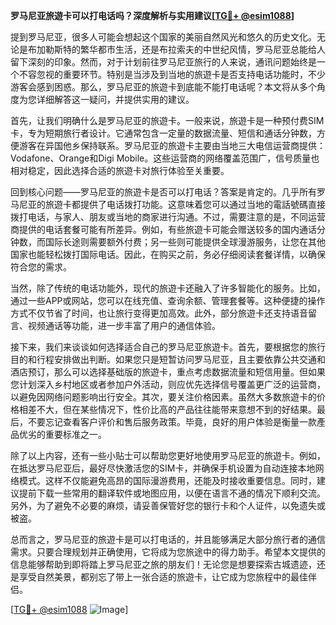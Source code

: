 **罗马尼亚旅遊卡可以打电话吗？深度解析与实用建议[[TG💪+ @esim1088](https://t.me/s/esim1088)]**

提到罗马尼亚，很多人可能会想起这个国家的美丽自然风光和悠久的历史文化。无论是布加勒斯特的繁华都市生活，还是布拉索夫的中世纪风情，罗马尼亚总能给人留下深刻的印象。然而，对于计划前往罗马尼亚旅行的人来说，通讯问题始终是一个不容忽视的重要环节。特别是当涉及到当地的旅遊卡是否支持电话功能时，不少游客会感到困惑。那么，罗马尼亚的旅遊卡到底能不能打电话呢？本文将从多个角度为您详细解答这一疑问，并提供实用的建议。

首先，让我们明确什么是罗马尼亚的旅遊卡。一般来说，旅遊卡是一种预付费SIM卡，专为短期旅行者设计。它通常包含一定量的数据流量、短信和通话分钟数，方便游客在异国他乡保持联系。罗马尼亚的旅遊卡主要由当地三大电信运营商提供：Vodafone、Orange和Digi Mobile。这些运营商的网络覆盖范围广，信号质量也相对稳定，因此选择合适的旅遊卡对旅行体验至关重要。

回到核心问题——罗马尼亚的旅遊卡是否可以打电话？答案是肯定的。几乎所有罗马尼亚的旅遊卡都提供了电话拨打功能。这意味着您可以通过当地的電話號碼直接拨打电话，与家人、朋友或当地的商家进行沟通。不过，需要注意的是，不同运营商提供的电话套餐可能有所差异。例如，有些旅遊卡可能会赠送较多的国内通话分钟数，而国际长途则需要额外付费；另一些则可能提供全球漫游服务，让您在其他国家也能轻松拨打国际电话。因此，在购买之前，务必仔细阅读套餐详情，以确保符合您的需求。

当然，除了传统的电话功能外，现代的旅遊卡还融入了许多智能化的服务。比如，通过一些APP或网站，您可以在线充值、查询余额、管理套餐等。这种便捷的操作方式不仅节省了时间，也让旅行变得更加高效。此外，部分旅遊卡还支持语音留言、视频通话等功能，进一步丰富了用户的通信体验。

接下来，我们来谈谈如何选择适合自己的罗马尼亚旅遊卡。首先，要根据您的旅行目的和行程安排做出判断。如果您只是短暂访问罗马尼亚，且主要依靠公共交通和酒店预订，那么可以选择基础版的旅遊卡，重点考虑数据流量和短信用量。但如果您计划深入乡村地区或者参加户外活动，则应优先选择信号覆盖更广泛的运营商，以避免因网络问题影响出行安全。其次，要关注价格因素。虽然大多数旅遊卡的价格相差不大，但在某些情况下，性价比高的产品往往能带来意想不到的好结果。最后，不要忘记查看客户评价和售后服务政策。毕竟，良好的用户体验是衡量一款產品优劣的重要标准之一。

除了以上内容，还有一些小贴士可以帮助您更好地使用罗马尼亚的旅遊卡。例如，在抵达罗马尼亚后，最好尽快激活您的SIM卡，并确保手机设置为自动连接本地网络模式。这样不仅能避免高昂的国际漫游费用，还能及时接收重要信息。同时，建议提前下载一些常用的翻译软件或地图应用，以便在语言不通的情况下顺利交流。另外，为了避免不必要的麻烦，请妥善保管好您的银行卡和个人证件，以免遗失或被盗。

总而言之，罗马尼亚的旅遊卡是可以打电话的，并且能够满足大部分旅行者的通信需求。只要合理规划并正确使用，它将成为您旅途中的得力助手。希望本文提供的信息能够帮助到即将踏上罗马尼亚之旅的朋友们！无论您是想要探索古城遗迹，还是享受自然美景，都别忘了带上一张合适的旅遊卡，让它成为您旅程中的最佳伴侣。

[[TG💪+ @esim1088](https://t.me/s/esim1088) ![Image](https://i.postimg.cc/4NQfJmqS/Snipaste-2025-05-13-00-14-12.png)]